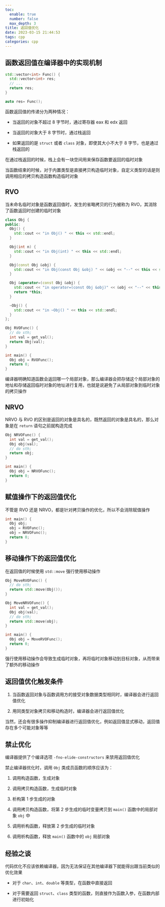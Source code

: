 ```yaml
---
toc:
  enable: true
  number: false
  max_depth: 3
title: 返回值优化
date: 2023-03-15 21:44:53
tags: cpp
categories: cpp
---
```


## 函数返回值在编译器中的实现机制

```cpp
std::vector<int> Func() {
  std::vector<int> res;
  // ...
  return res;
}

auto res= Func();
```

函数返回值的传递分为两种情况：

- 当返回的对象不超过 8 字节时，通过寄存器 eax 和 edx 返回

- 当返回的对象大于 8 字节时，通过栈返回

- 如果返回的是 `struct` 或者 `class` 对象，即使其大小不大于 8 字节，也是通过栈返回的

在通过栈返回的时候，栈上会有一块空间用来保存函数要返回的临时对象

当函数结束的时候，对于内置类型是直接拷贝构造临时对象，自定义类型的话是则调用相应的拷贝构造函数构造临时对象

## RVO

当未命名临时对象是函数返回值时，发生的省略拷贝的行为被称为 RVO，其消除了函数返回时创建的临时对象

```cpp
class Obj {
public:
  Obj() {
    std::cout << "in Obj() " << this << std::endl;
  }

  Obj(int n) {
    std::cout << "in Obj(int) " << this << std::endl;
  }

  Obj(const Obj &obj) {
    std::cout << "in Obj(const Obj &obj) " << &obj << "--" << this << std::endl;
  }

  Obj &operator=(const Obj &obj) {
    std::cout << "in operator=(const Obj &obj)" << &obj << "--" << this << std::endl;
    return *this;
  }

  ~Obj() {
    std::cout << "in ~Obj() " << this << std::endl;
  }
};

Obj RVOFunc() {
  // do sth;
  int val = get_val();
  return Obj(val);
}

int main() {
  Obj obj = RVOFunc();
  return 0;
}
```

编译器明确知道函数会返回哪一个局部对象，那么编译器会把存储这个局部对象的地址和存储返回临时对象的地址进行复用，也就是说避免了从局部对象到临时对象的拷贝操作

## NRVO

NRVO 与 RVO 的区别是返回的对象是具名的，既然返回的对象是具名的，那么对象是在 `return` 语句之前就构造完成

```cpp
Obj NRVOFunc() {
  int val = get_val();
  Obj obj(val);
  // do sth;
  return obj;
}

int main() {
  Obj obj = NRVOFunc();
  return 0;
}
```

## 赋值操作下的返回值优化

不管是 RVO 还是 NRVO，都是针对拷贝操作的优化，所以不会消除赋值操作

```cpp
int main() {
  Obj obj;
  obj = RVOFunc();
  obj = NRVOFunc();
  return 0;
}
```

## 移动操作下的返回值优化

在返回值的时候使用 `std::move` 强行使用移动操作

```cpp
Obj MoveRVOFunc() {
  // do sth;
  return std::move(Obj());
}

Obj MoveNRVOFunc() {
  int val = get_val();
  Obj obj(val);
  // do sth;
  return std::move(obj);
}

int main() {
  Obj obj = MoveRVOFunc();
  return 0;
}
```

强行使用移动操作会导致生成临时对象，再将临时对象移动到目标对象，从而带来了额外的移动操作

## 返回值优化触发条件

1. 当函数返回对象与函数调用方的接受对象数据类型相同时，编译器会进行返回值优化

2. 用同类型对象拷贝和移动构造时，编译器会进行返回值优化

当然，还会有很多操作抑制编译器进行返回值优化，例如返回值显式移动，返回值存在多个可能对象等等

## 禁止优化

编译器提供了个编译选项 `-fno-elide-constructors` 来禁用返回值优化

禁止编译器优化时，调用 `Obj` 类成员函数的顺序应该为：

1. 调用构造函数，生成对象

2. 调用拷贝构造函数，生成临时对象

3. 析构第 1 步生成的对象

4. 调用拷贝构造函数，将第 2 步生成的临时变量拷贝到 `main()` 函数中的局部对象 `obj` 中

5. 调用析构函数，释放第 2 步生成的临时对象

6. 调用析构函数，释放 `main()` 函数中的 `obj` 局部对象

## 经验之谈

代码优化不应该依赖编译器，因为无法保证在其他编译器下就能得出跟当前类似的优化效果

- 对于 `char`、`int`、`double` 等类型，在函数中直接返回

- 对于需要返回 `struct`、`class` 类型的函数，则直接作为函数入参，在函数内部进行初始化